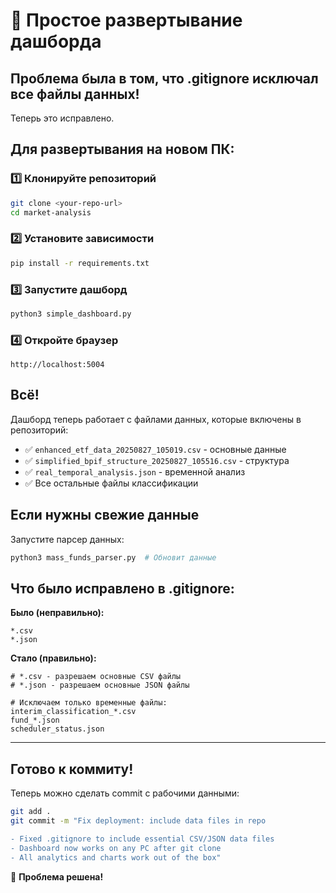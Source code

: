 # 🚀 Простое развертывание дашборда

## Проблема была в том, что .gitignore исключал все файлы данных! 

Теперь это исправлено. 

## Для развертывания на новом ПК:

### 1️⃣ Клонируйте репозиторий
```bash
git clone <your-repo-url>
cd market-analysis
```

### 2️⃣ Установите зависимости
```bash
pip install -r requirements.txt
```

### 3️⃣ Запустите дашборд
```bash
python3 simple_dashboard.py
```

### 4️⃣ Откройте браузер
```
http://localhost:5004
```

## Всё! 

Дашборд теперь работает с файлами данных, которые включены в репозиторий:
- ✅ `enhanced_etf_data_20250827_105019.csv` - основные данные
- ✅ `simplified_bpif_structure_20250827_105516.csv` - структура
- ✅ `real_temporal_analysis.json` - временной анализ
- ✅ Все остальные файлы классификации

## Если нужны свежие данные

Запустите парсер данных:
```bash
python3 mass_funds_parser.py  # Обновит данные
```

## Что было исправлено в .gitignore:

**Было (неправильно):**
```
*.csv
*.json
```

**Стало (правильно):**
```
# *.csv - разрешаем основные CSV файлы
# *.json - разрешаем основные JSON файлы

# Исключаем только временные файлы:
interim_classification_*.csv
fund_*.json
scheduler_status.json
```

---

## Готово к коммиту!

Теперь можно сделать commit с рабочими данными:

```bash
git add .
git commit -m "Fix deployment: include data files in repo

- Fixed .gitignore to include essential CSV/JSON data files  
- Dashboard now works on any PC after git clone
- All analytics and charts work out of the box"
```

🎉 **Проблема решена!**